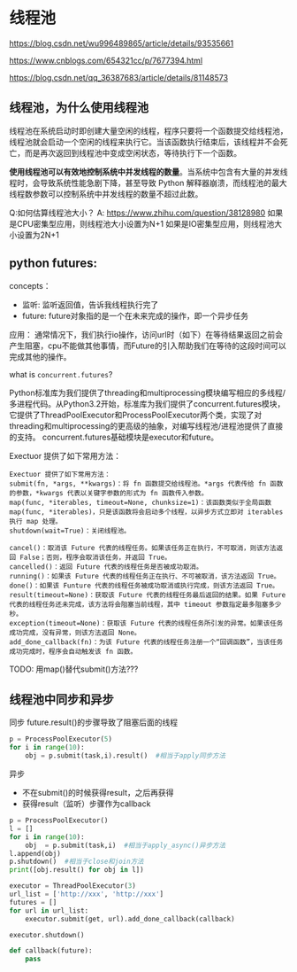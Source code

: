 # 线程池
https://blog.csdn.net/wu996489865/article/details/93535661

https://www.cnblogs.com/654321cc/p/7677394.html

https://blog.csdn.net/qq_36387683/article/details/81148573

## 线程池，为什么使用线程池
线程池在系统启动时即创建大量空闲的线程，程序只要将一个函数提交给线程池，线程池就会启动一个空闲的线程来执行它。当该函数执行结束后，该线程并不会死亡，而是再次返回到线程池中变成空闲状态，等待执行下一个函数。

**使用线程池可以有效地控制系统中并发线程的数量**。当系统中包含有大量的并发线程时，会导致系统性能急剧下降，甚至导致 Python 解释器崩溃，而线程池的最大线程数参数可以控制系统中并发线程的数量不超过此数。

Q:如何估算线程池大小？
A: https://www.zhihu.com/question/38128980
如果是CPU密集型应用，则线程池大小设置为N+1
如果是IO密集型应用，则线程池大小设置为2N+1

## python futures:
concepts：
- 监听: 监听返回值，告诉我线程执行完了
- future: future对象指的是一个在未来完成的操作，即一个异步任务

应用：
通常情况下，我们执行io操作，访问url时（如下）在等待结果返回之前会产生阻塞，cpu不能做其他事情，而Future的引入帮助我们在等待的这段时间可以完成其他的操作。

what is ``concurrent.futures``?

Python标准库为我们提供了threading和multiprocessing模块编写相应的多线程/多进程代码。从Python3.2开始，标准库为我们提供了concurrent.futures模块，它提供了ThreadPoolExecutor和ProcessPoolExecutor两个类，实现了对threading和multiprocessing的更高级的抽象，对编写线程池/进程池提供了直接的支持。 
concurrent.futures基础模块是executor和future。

Exectuor 提供了如下常用方法：
```
Exectuor 提供了如下常用方法：
submit(fn, *args, **kwargs)：将 fn 函数提交给线程池。*args 代表传给 fn 函数的参数，*kwargs 代表以关键字参数的形式为 fn 函数传入参数。
map(func, *iterables, timeout=None, chunksize=1)：该函数类似于全局函数 map(func, *iterables)，只是该函数将会启动多个线程，以异步方式立即对 iterables 执行 map 处理。
shutdown(wait=True)：关闭线程池。
```

```
cancel()：取消该 Future 代表的线程任务。如果该任务正在执行，不可取消，则该方法返回 False；否则，程序会取消该任务，并返回 True。
cancelled()：返回 Future 代表的线程任务是否被成功取消。
running()：如果该 Future 代表的线程任务正在执行、不可被取消，该方法返回 True。
done()：如果该 Funture 代表的线程任务被成功取消或执行完成，则该方法返回 True。
result(timeout=None)：获取该 Future 代表的线程任务最后返回的结果。如果 Future 代表的线程任务还未完成，该方法将会阻塞当前线程，其中 timeout 参数指定最多阻塞多少秒。
exception(timeout=None)：获取该 Future 代表的线程任务所引发的异常。如果该任务成功完成，没有异常，则该方法返回 None。
add_done_callback(fn)：为该 Future 代表的线程任务注册一个“回调函数”，当该任务成功完成时，程序会自动触发该 fn 函数。
```

TODO: 用map()替代submit()方法???

## 线程池中同步和异步
同步
future.result()的步骤导致了阻塞后面的线程
```python
p = ProcessPoolExecutor(5)
for i in range(10):
	obj = p.submit(task,i).result()  #相当于apply同步方法
```

异步
- 不在submit()的时候获得result，之后再获得
- 获得result（监听）步骤作为callback

```python
p = ProcessPoolExecutor()
l = []
for i in range(10): 
	obj  = p.submit(task,i)  #相当于apply_async()异步方法
l.append(obj)
p.shutdown()  #相当于close和join方法
print([obj.result() for obj in l])
```

```python
executor = ThreadPoolExecutor(3)
url_list = ['http://xxx', 'http://xxx']
futures = []
for url in url_list:
    executor.submit(get, url).add_done_callback(callback)

executor.shutdown()

def callback(future):
	pass
```